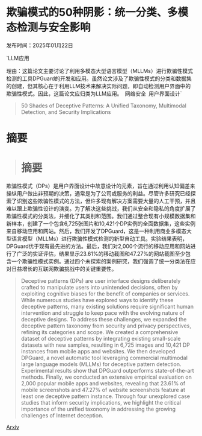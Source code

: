 # 欺骗模式的50种阴影：统一分类、多模态检测与安全影响

发布时间：2025年01月22日

`LLM应用

理由：这篇论文主要讨论了利用多模态大型语言模型（MLLMs）进行欺骗性模式检测的工具DPGuard的开发和应用。虽然论文涉及了欺骗性模式的分类和数据集的创建，但其核心在于利用LLM技术来解决实际问题，即自动检测用户界面中的欺骗性模式。因此，这篇论文应归类为LLM应用。` `网络安全` `用户界面设计`

> 50 Shades of Deceptive Patterns: A Unified Taxonomy, Multimodal Detection, and Security Implications

# 摘要

> # 摘要
欺骗性模式（DPs）是用户界面设计中故意设计的元素，旨在通过利用认知偏差来操纵用户做出非预期的决策，通常是为了公司或服务的利益。尽管许多研究已经探索了识别这些欺骗性模式的方法，但许多现有解决方案需要大量的人工干预，并且难以跟上欺骗性设计的演变。为了解决这些挑战，我们从安全和隐私的角度扩展了欺骗性模式的分类法，并细化了其类别和范围。我们通过整合现有小规模数据集和新样本，创建了一个包含6,725张图片和10,421个DP实例的全面数据集，这些实例来自移动应用和网站。然后，我们开发了DPGuard，这是一种利用商业多模态大型语言模型（MLLMs）进行欺骗性模式检测的新型自动工具。实验结果表明，DPGuard优于现有最先进的方法。最后，我们对2,000个流行的移动应用和网站进行了广泛的实证评估，结果显示23.61%的移动截图和47.27%的网站截图至少包含一个欺骗性模式实例。通过四个未探索的案例研究，我们强调了统一分类法在应对日益增长的互联网欺骗挑战中的关键重要性。

> Deceptive patterns (DPs) are user interface designs deliberately crafted to manipulate users into unintended decisions, often by exploiting cognitive biases for the benefit of companies or services. While numerous studies have explored ways to identify these deceptive patterns, many existing solutions require significant human intervention and struggle to keep pace with the evolving nature of deceptive designs. To address these challenges, we expanded the deceptive pattern taxonomy from security and privacy perspectives, refining its categories and scope. We created a comprehensive dataset of deceptive patterns by integrating existing small-scale datasets with new samples, resulting in 6,725 images and 10,421 DP instances from mobile apps and websites. We then developed DPGuard, a novel automatic tool leveraging commercial multimodal large language models (MLLMs) for deceptive pattern detection. Experimental results show that DPGuard outperforms state-of-the-art methods. Finally, we conducted an extensive empirical evaluation on 2,000 popular mobile apps and websites, revealing that 23.61% of mobile screenshots and 47.27% of website screenshots feature at least one deceptive pattern instance. Through four unexplored case studies that inform security implications, we highlight the critical importance of the unified taxonomy in addressing the growing challenges of Internet deception.

[Arxiv](https://arxiv.org/abs/2501.13351)